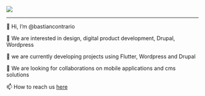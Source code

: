 ![](https://bastiancontrar.io/bstcnt_logo/LOGO_bstcnt_PINK_TRASP.png)

------------------------------------------------------------------------------

👋 Hi, I’m @bastiancontrario

👀 We are interested in design, digital product development, Drupal, Wordpress

🌱 we are currently developing projects using Flutter, Wordpress and Drupal

💞️ We are looking for collaborations on mobile applications and cms solutions

📫 How to reach us [here](mailto:info@bastiancontrar.io)

<!---
bastiancontrario/bastiancontrario is a ✨ special ✨ repository because its `README.md` (this file) appears on your GitHub profile.
You can click the Preview link to take a look at your changes.
--->
